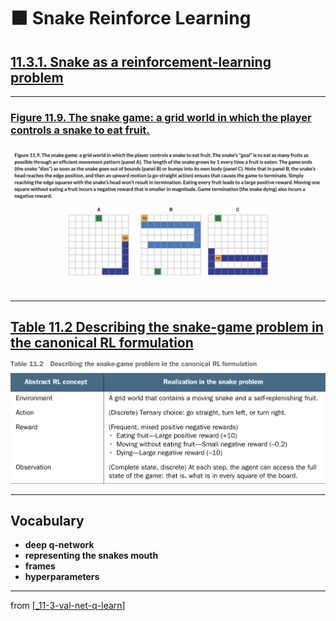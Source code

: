 # 🟧 Snake Reinforce Learning

## [**11.3.1.** Snake as a reinforcement-learning problem](https://livebook.manning.com/book/deep-learning-with-javascript/chapter-11/94)

---

### [**Figure 11.9.** The snake game: a grid world in which the player controls a snake to eat fruit.](https://livebook.manning.com/book/deep-learning-with-javascript/chapter-11/ch11fig09)

<img src="../../../assets/figures/Figure_11-9.png">

---

## [**Table 11.2** Describing the snake-game problem in the canonical RL formulation](https://livebook.manning.com/book/deep-learning-with-javascript/chapter-11/ch11table02)

<img src="../../../assets/tables/table_11-2.png"/>

---

## **Vocabulary**

- <b>deep q-network</b>
- <b>representing the snakes mouth</b>
- <b>frames</b>
- <b>hyperparameters</b>

<link rel="stylesheet" type="text/css" media="all" href="../../../assets/css/custom.css" />

---

from [[_11-3-val-net-q-learn]]

[//begin]: # "Autogenerated link references for markdown compatibility"
[_11-3-val-net-q-learn]: _11-3-val-net-q-learn.md "🟧 Val Net Q Learn"
[//end]: # "Autogenerated link references"

